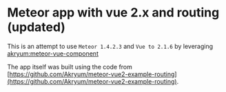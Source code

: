# Meteor app with vue 2.x and routing (updated)

This is an attempt to use `Meteor 1.4.2.3` and `Vue to 2.1.6` by leveraging [akryum:meteor-vue-component](https://github.com/Akryum/meteor-vue-component)

The app itself was built using the code from [https://github.com/Akryum/meteor-vue2-example-routing](https://github.com/Akryum/meteor-vue2-example-routing).

